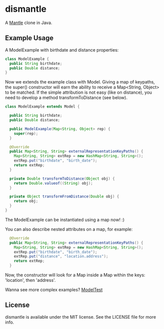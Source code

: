 # dismantle

A [Mantle](https://github.com/github/Mantle) clone in Java.

## Example Usage

A ModelExample with birthdate and distance properties:

```java
class ModelExample {
  public String birthdate;
  public Double distance;
}
```

Now we extends the example class with Model. Giving a map of keypaths, the super() constructor will earn the ability to receive a Map<String, Object> to be matched.
If the simple attribution is not easy (like on distance), you need to develop a method transformToDistance (see below).


```java
class ModelExample extends Model {

  public String birthdate;
  public Double distance;

  public ModelExample(Map<String, Object> rep) {
    super(rep);
  }

  @Override
  public Map<String, String> externalRepresentationKeyPaths() {
    Map<String, String> extRep = new HashMap<String, String>();
    extRep.put("birthdate", "birth_date");
    return extRep;
  }

  private Double transformToDistance(Object obj) {
    return Double.valueof((String) obj);
  }

  private Object transformFromDistance(Double obj) {
    return obj;
  }
}
```

The ModelExample can be instantiated using a map now! :)

You can also describe nested attributes on a map, for example:

```java
  @Override
  public Map<String, String> externalRepresentationKeyPaths() {
    Map<String, String> extRep = new HashMap<String, String>();
    extRep.put("birthdate", "birth_date");
    extRep.put("distance", "location.address");
    return extRep;
  }
```

Now, the constructor will look for a Map inside a Map within the keys: 'location', then 'address'.

Wanna see more complex examples? [ModelTest](https://github.com/edgurgel/dismantle/blob/master/src/test/java/com/codeminer42/dismantle/ModelTest.java)

## License

dismantle is available under the MIT license. See the LICENSE file for more info.
